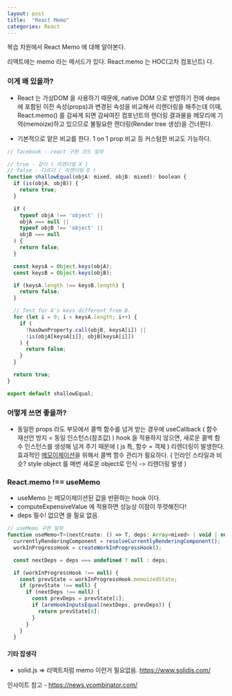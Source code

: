 ```yaml
---
layout: post
title:  "React Memo"
categories: React
---
```

복습 차원에서 React Memo 에 대해 알아본다.

리액트에는 memo 라는 메서드가 있다.
React.memo 는 HOC(고차 컴포넌트) 다.
### 이게 왜 있을까?
- React 는 가상DOM 을 사용하기 때문에, native DOM 으로 반영하기 전에 deps 에 포함된 이전 속성(props)과 변경된 속성을 비교해서
리렌더링을 해주는데 이때, React.memo() 를 감싸게 되면 감싸여진 컴포넌트의 렌더링 결과물을 메모리에 기억(memoize)하고 있으므로 불필요한 렌더링(Render tree 생성)을 건너뛴다.

- 기본적으로 얕은 비교를 한다. 1 on 1 prop 비교 등 커스텀한 비교도 가능하다.

```javascript
// facebook - react 구현 코드 일부

// true - 같다 ( 리렌더링 X )
// false - 다르다 ( 리렌더링 O )
function shallowEqual(objA: mixed, objB: mixed): boolean {
  if (is(objA, objB)) {
    return true;
  }

  if (
    typeof objA !== 'object' ||
    objA === null ||
    typeof objB !== 'object' ||
    objB === null
  ) {
    return false;
  }

  const keysA = Object.keys(objA);
  const keysB = Object.keys(objB);

  if (keysA.length !== keysB.length) {
    return false;
  }

  // Test for A's keys different from B.
  for (let i = 0; i < keysA.length; i++) {
    if (
      !hasOwnProperty.call(objB, keysA[i]) ||
      !is(objA[keysA[i]], objB[keysA[i]])
    ) {
      return false;
    }
  }

  return true;
}

export default shallowEqual;
```

### 어떻게 쓰면 좋을까?
- 동일한 props 라도 부모에서 콜백 함수를 넘겨 받는 경우에 useCallback ( 함수 재선언 방지 = 동일 인스턴스(참조값) ) hook 을 적용하지 않으면, 새로운 콜백 함수 인스턴스를 생성해 넘겨 주기 때문에 ( js 특, 함수 = 객체 )
리렌더링이 발생한다. 효과적인 [메모이제이션](https://en.wikipedia.org/wiki/Memoization)을 위해서 콜백 함수 관리가 필요하다. 
( 인라인 스타일과 비슷? style object 를 매번 새로운 object로 인식 -> 리렌더링 발생 )

### React.memo !== useMemo
- useMemo 는 메모이제이션된 값을 반환하는 hook 이다.
- computeExpensiveValue 에 적용하면 성능상 이점이 뚜렷해진다!
- deps 필수! 없으면 쓸 필요 없음.

```javascript
// useMemo 구현 일부
function useMemo<T>(nextCreate: () => T, deps: Array<mixed> | void | null): T {
  currentlyRenderingComponent = resolveCurrentlyRenderingComponent();
  workInProgressHook = createWorkInProgressHook();

  const nextDeps = deps === undefined ? null : deps;

  if (workInProgressHook !== null) {
    const prevState = workInProgressHook.memoizedState;
    if (prevState !== null) {
      if (nextDeps !== null) {
        const prevDeps = prevState[1];
        if (areHookInputsEqual(nextDeps, prevDeps)) {
          return prevState[0];
        }
      }
    }
  }
```

#### 기타 잡생각
- solid.js => 리액트처럼 memo 이런거 필요없음. https://www.solidjs.com/

인사이트 참고 - https://news.ycombinator.com/
